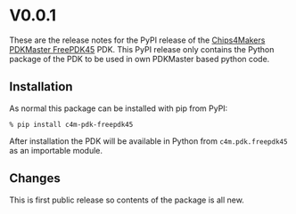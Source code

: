 # V0.0.1

These are the release notes for the PyPI release of the [Chips4Makers PDKMaster FreePDK45](https://gitlab.com/Chips4Makers/c4m-pdk-freepdk45) PDK. This PyPI release only contains the Python package of the PDK to be used in own PDKMaster based python code.

## Installation

As normal this package can be installed with pip from PyPI:

```console
% pip install c4m-pdk-freepdk45
```

After installation the PDK will be available in Python from `c4m.pdk.freepdk45` as an importable module.

## Changes

This is first public release so contents of the package is all new.
